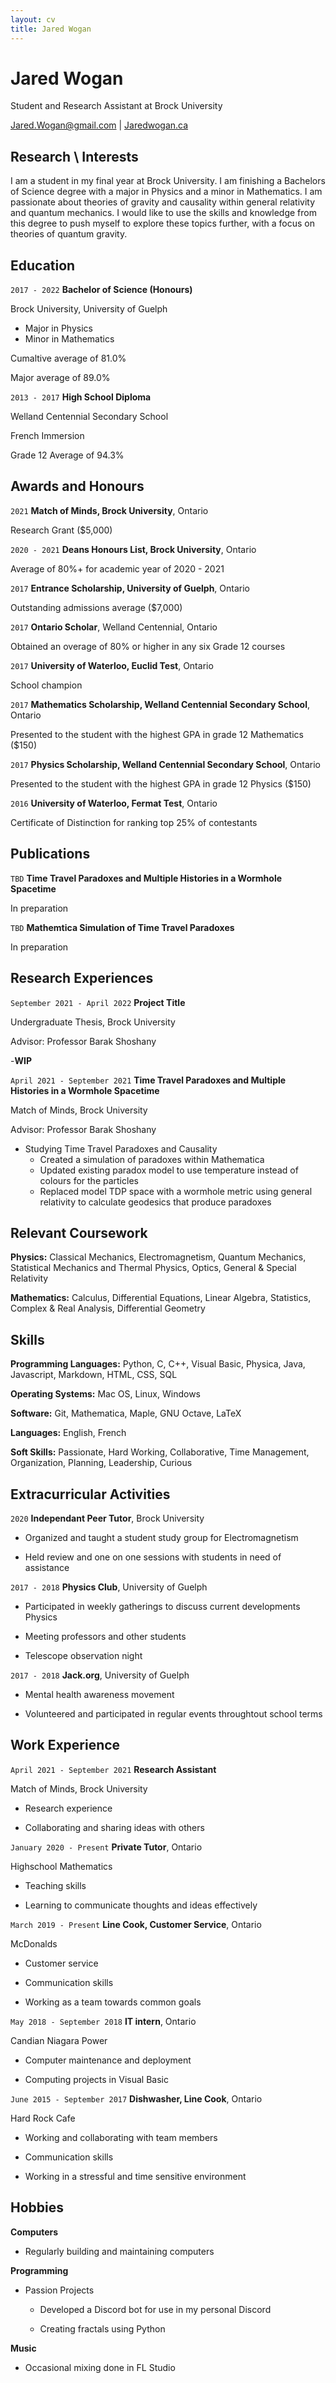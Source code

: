 ```yaml
---
layout: cv
title: Jared Wogan
---
```

# Jared Wogan
Student and Research Assistant at Brock University

<div id="webaddress">
<a href="mailto:jared.wogan@gmail.com">Jared.Wogan@gmail.com</a>
| <a href="https://jaredwogan.ca">Jaredwogan.ca</a>
</div>


## Research \ Interests

I am a student in my final year at Brock University. I am finishing a Bachelors of Science degree with a
major in Physics and a minor in Mathematics. I am passionate about theories of gravity and causality
within general relativity and quantum mechanics. I would like to use the skills and knowledge from this degree
to push myself to explore these topics further, with a focus on theories of quantum gravity.


## Education

`2017 - 2022`
__Bachelor of Science (Honours)__

Brock University, University of Guelph

- Major in Physics
- Minor in Mathematics

Cumaltive average of 81.0%

Major average of 89.0%


`2013 - 2017`
__High School Diploma__

Welland Centennial Secondary School

French Immersion

Grade 12 Average of 94.3%


## Awards and Honours

`2021`
__Match of Minds, Brock University__, Ontario

Research Grant ($5,000)


`2020 - 2021`
__Deans Honours List, Brock University__, Ontario

Average of 80%+ for academic year of 2020 - 2021


`2017`
__Entrance Scholarship, University of Guelph__, Ontario

Outstanding admissions average ($7,000)


`2017`
__Ontario Scholar__, Welland Centennial, Ontario

Obtained an overage of 80% or higher in any six Grade 12 courses


`2017`
__University of Waterloo, Euclid Test__, Ontario

School champion


`2017`
__Mathematics Scholarship, Welland Centennial Secondary School__, Ontario

Presented to the student with the highest GPA in grade 12 Mathematics ($150)


`2017`
__Physics Scholarship, Welland Centennial Secondary School__, Ontario

Presented to the student with the highest GPA in grade 12 Physics ($150)


`2016`
__University of Waterloo, Fermat Test__, Ontario

Certificate of Distinction for ranking top 25% of contestants


## Publications

`TBD`
__Time Travel Paradoxes and Multiple Histories in a Wormhole Spacetime__

In preparation


`TBD`
__Mathemtica Simulation of Time Travel Paradoxes__

In preparation


## Research Experiences

`September 2021 - April 2022`
__Project Title__

Undergraduate Thesis, Brock University

Advisor: Professor Barak Shoshany

-__WIP__

`April 2021 - September 2021`
__Time Travel Paradoxes and Multiple Histories in a Wormhole Spacetime__

Match of Minds, Brock University

Advisor: Professor Barak Shoshany

- Studying Time Travel Paradoxes and Causality
    - Created a simulation of paradoxes within Mathematica
    - Updated existing paradox model to use temperature instead of colours for the particles
    - Replaced model TDP space with a wormhole metric using general relativity to calculate geodesics that produce paradoxes


## Relevant Coursework

__Physics:__ Classical Mechanics, Electromagnetism, Quantum Mechanics, Statistical Mechanics and Thermal Physics, Optics, General & Special Relativity

__Mathematics:__ Calculus, Differential Equations, Linear Algebra, Statistics, Complex & Real Analysis, Differential Geometry


## Skills

__Programming Languages:__ Python, C, C++, Visual Basic, Physica, Java, Javascript, Markdown, HTML, CSS, SQL

__Operating Systems:__ Mac OS, Linux, Windows

__Software:__ Git, Mathematica, Maple, GNU Octave, LaTeX

__Languages:__ English, French

__Soft Skills:__ Passionate, Hard Working, Collaborative, Time Management, Organization, Planning, Leadership, Curious


## Extracurricular Activities

`2020`
__Independant Peer Tutor__, Brock University

- Organized and taught a student study group for Electromagnetism

- Held review and one on one sessions with students in need of assistance


`2017 - 2018`
__Physics Club__, University of Guelph

- Participated in weekly gatherings to discuss current developments Physics

- Meeting professors and other students

- Telescope observation night

`2017 - 2018`
__Jack.org__, University of Guelph

- Mental health awareness movement

- Volunteered and participated in regular events throughtout school terms


## Work Experience

`April 2021 - September 2021`
__Research Assistant__

Match of Minds, Brock University

- Research experience

- Collaborating and sharing ideas with others


`January 2020 - Present`
__Private Tutor__, Ontario

Highschool Mathematics

- Teaching skills

- Learning to communicate thoughts and ideas effectively


`March 2019 - Present`
__Line Cook, Customer Service__, Ontario

McDonalds

- Customer service

- Communication skills

- Working as a team towards common goals


`May 2018 - September 2018`
__IT intern__, Ontario

Candian Niagara Power

- Computer maintenance and deployment

- Computing projects in Visual Basic


`June 2015 - September 2017`
__Dishwasher, Line Cook__, Ontario

Hard Rock Cafe

- Working and collaborating with team members

- Communication skills

- Working in a stressful and time sensitive environment


## Hobbies

__Computers__

- Regularly building and maintaining computers


__Programming__

- Passion Projects

    - Developed a Discord bot for use in my personal Discord

    - Creating fractals using Python


__Music__
- Occasional mixing done in FL Studio







